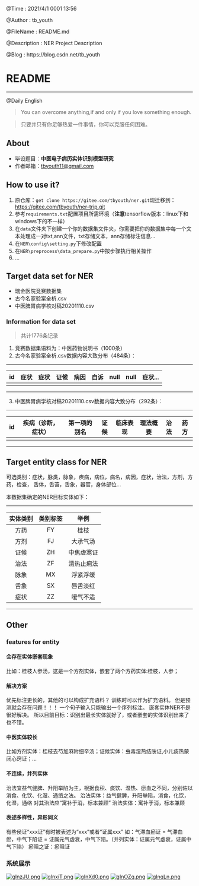 <p>@Time        :    2021/4/1 0001 13:56</p>
<p>@Author      :    tb_youth</p>
<p>@FileName    :    README.md</p>
<p>@Description :    NER Project Description</p>
<p>@Blog        :    https://blog.csdn.net/tb_youth</p>

# README

------

<p>@Daily English</p>

> You can overcome anything,if and only if you love something enough.

> 只要并只有你足够热爱一件事情，你可以克服任何困难。
## About
+ 毕设题目：**中医电子病历实体识别模型研究**
+ 作者邮箱：tbyouth11@gmail.com

## How to use it?

 1. 原仓库：```get clone https://gitee.com/tbyouth/ner.git```现迁移到：https://gitee.com/tbyouth/ner-trip.git
 2. 参考`requirements.txt`配置项目所需环境（**注意**tensorflow版本：linux下和windows下的不一样）
 3. 在`data`文件夹下创建一个你的数据集文件夹，你需要把你的数据集中每一个文本处理成一对txt,ann文件，txt存储文本，ann存储标注信息...
 4. 在`NER\config\setting.py`下修改配置
 5. 在`NER\preprocess\data_prepare.py`中按步骤执行相关操作
 6. ...
 
 

## Target data set for NER
+ 瑞金医院竞赛数据集
+ 古今名家验案全析.csv
+ 中医脾胃病学核对稿20201110.csv
### Information for data set
> 共计1776条记录
1. 竞赛数据集语料为：中医药物说明书（1000条）
2. 古今名家验案全析.csv数据内容大致分布（484条）：

* * *

|id|症状|症状|证候|病因|自诉|null|null|症状...|
|:----:|:----:|:----:|:----:|:----:|:----:|:----:|:----:|:----:|
| | | | | | | | | |

* * *



3. 中医脾胃病学核对稿20201110.csv数据内容大致分布（292条）：

* * *

|id | 疾病（诊断，症状） | 第一项的别名 | 证候 | 临床表现 | 理法概要 | 治法 | 药方|
|:-----:|:----:|:----:|:---:|:----:|:---:|:---:|:---:|
| | | | | | | | |

* * *

## Target entity class for NER 
可选类别：症状，脉类，脉象，疾病，病位，病名，病因，症状，治法，方剂，方药，检查，
舌体，舌苔，舌象，器官，身体部位...

本数据集确定的NER目标实体如下：
* * *

|实体类别|类别标签|举例| 
|:---:|:---:|:---:|
方药|FY|桂枝
方剂|FJ|大承气汤
证候|ZH|中焦虚寒证
治法|ZF|清热止痢法
脉象|MX|浮紧浮缓
舌象|SX|唇舌淡红
症状|ZZ|嗳气不适

* * *

## Other

### features for entity
#### 会存在实体嵌套现象
比如：桂枝人参汤，这是一个方剂实体，嵌套了两个方药实体:桂枝，人参；
#### 解决方案
优先标注更长的，其他的可以构成扩充语料？
训练时可以作为扩充语料。
但是预测就会存在问题！！！
一个句子输入只能输出一个序列标注。
嵌套实体NER不是很好解决。
所以目前目标：识别出最长实体就好了，或者嵌套的实体识别出来了也不错。

#### 中医实体较长
比如方剂实体：桂枝去芍加麻附细辛汤；证候实体：虫毒湿热结肤证,小儿痰热蒙闭心窍证；...
#### 不连续，并列实体
治法宜益气健脾、升阳举陷为主，根据食积、痰饮、湿热、瘀血之不同，分别佐以消食、化饮、化湿、通络之法。
治法实体：益气健脾，升阳举陷，消食，化饮，化湿，通络
对其治法应“寓补于消，标本兼顾”
治法实体：寓补于消，标本兼顾

#### 表述多样性，异形同义
有些侯证“xxx证”有时被表述为“xxx”或者“证属xxx”
如：气滞血瘀证 = 气滞血瘀，中气下陷证 = 证属元气虚衰，中气下陷。（并列实体：证属元气虚衰，证属中气下陷）
瘀阻之证：瘀阻证

### 系统展示

[![gInzJU.png](https://z3.ax1x.com/2021/05/19/gInzJU.png)](https://imgtu.com/i/gInzJU)
[![gInxiT.png](https://z3.ax1x.com/2021/05/19/gInxiT.png)](https://imgtu.com/i/gInxiT)
[![gInXd0.png](https://z3.ax1x.com/2021/05/19/gInXd0.png)](https://imgtu.com/i/gInXd0)
[![gInOZq.png](https://z3.ax1x.com/2021/05/19/gInOZq.png)](https://imgtu.com/i/gInOZq)
[![gInqLn.png](https://z3.ax1x.com/2021/05/19/gInqLn.png)](https://imgtu.com/i/gInqLn)




